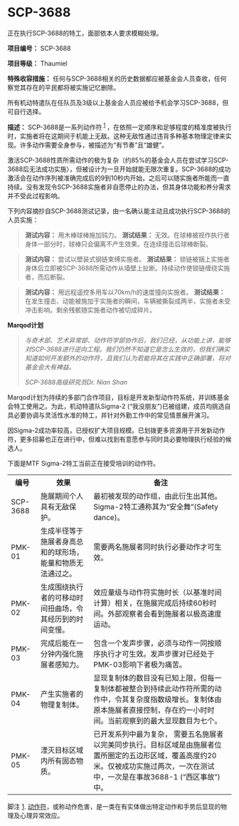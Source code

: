 # SCP-3688
                        




正在执行SCP-3688的特工，面部依本人要求模糊处理。



**项目编号：** SCP-3688

**项目等级：** Thaumiel

**特殊收容措施：** 任何与SCP-3688相关的历史数据都应被基金会人员查收，任何察觉其存在的平民都将被实施记忆删除。

所有机动特遣队在任队员及3级以上基金会人员应被给予机会学习SCP-3688，但可自行选择。

**描述：** SCP-3688是一系列动作符<sup class='footnoteref'>
 <a shape='rect' class='footnoteref' id='footnoteref-1' href='javascript:;' onclick='WIKIDOT.page.utils.scrollToReference(&apos;footnote-1&apos;)'>1</a>
</sup>，在依照一定顺序和足够程度的精准度被执行时，实施者将在这期间于机能上无敌。这种无敌性通过违背多种基本物理定律来实现。许多动作需要全身参与，被描述为“有节奏”且“雄健”。

激活SCP-3688性质所需动作的极为复杂（约85%的基金会人员在尝试学习SCP-3688后无法成功实施），但被设计为一旦开始就能无限次重复。SCP-3688的成功激活会在动作序列被准确完成后的9到10秒内开始，之后可以随实施者所能而一直持续。没有发现令SCP-3688实施者非自愿停止的办法，但其身体功能和养分需求并不受此过程影响。

下列内容摘抄自SCP-3688测试记录，由一名确认能主动且成功执行SCP-3688的人员实施：


> **测试内容：** 用木棒球棒施加钝力。
**测试结果：** 无效。在球棒被视作执行者身体一部分时，球棒只会偏离不产生效果。在连续撞击后球棒断裂。
> 


> **测试内容：** 尝试以壁装式钢链束缚实施者。
**测试结果：** 锁链被捆上实施者身体后立即被SCP-3688所需动作从墙壁上扯断。持续动作使锁链缠绕实施者，而后断裂。
> 


> **测试内容：** 用远程遥控多用车以70km/h的速度撞向实施者。
**测试结果：** 在发生撞击、动能被施加于实施者的瞬间，车辆被撕裂成两半，实施者未受冲击影响。剩余残骸随实施者动作被切成碎片。
> 

**Marqod计划** 


> *与奇术部、艺术异常部、动作符学部协作后，我们已经，从功能上讲，能够对SCP-3688进行逆向工程。我们仍然不知道它是怎么生效的，但我们确实知道如何开发额外的动作符，且我们认为若能将其在实践中正确部署，将对基金会大有裨益。* 
> 
> *SCP-3688高级研究员Dr. Nian Shan* 
> 

Marqod计划为持续的多部门合作项目，目标是开发新型动作符系统，并训练基金会特工使用之。为此，机动特遣队Sigma-2 (“我没朋友”)已被组建，成员均挑选自具必要协调与灵活性水准的特工，并针对外勤工作中的常见情景展开演习。

因Sigma-2成功率较高，已授权扩大项目规模。已划拨更多资源用于开发新动作符，更多招募也正在进行中，但难以找到有意愿参与同时具必要物理执行经验的候选人。

下面是MTF Sigma-2特工当前正在接受培训的动作符。

<table class='wiki-content-table'>
 <tr>
  <th colspan='1' rowspan='1'>&#32534;&#21495;</th>
  <th colspan='1' rowspan='1'>&#25928;&#26524;</th>
  <th colspan='1' rowspan='1'>&#22791;&#27880;</th>
 </tr>
 <tr>
  <td colspan='1' rowspan='1'>SCP-3688</td>
  <td colspan='1' rowspan='1'>&#26045;&#23637;&#26399;&#38388;&#20010;&#20154;&#20855;&#26377;&#26080;&#25932;&#20445;&#25252;&#12290;</td>
  <td colspan='1' rowspan='1'>&#26368;&#21021;&#34987;&#21457;&#29616;&#30340;&#21160;&#20316;&#32452;&#65292;&#30001;&#27492;&#34893;&#29983;&#20986;&#20854;&#20182;&#12290;Sigma-2&#29305;&#24037;&#36890;&#31216;&#20854;&#20026;&#8220;&#23433;&#20840;&#33310;&#8221;(Safety dance)&#12290;</td>
 </tr>
 <tr>
  <td colspan='1' rowspan='1'>PMK-01</td>
  <td colspan='1' rowspan='1'>&#29983;&#25104;&#21322;&#24452;&#31561;&#20110;&#26045;&#23637;&#32773;&#36523;&#39640;&#24635;&#21644;&#30340;&#29699;&#24418;&#22330;&#65292;&#33021;&#37327;&#21644;&#29289;&#36136;&#26080;&#27861;&#36890;&#36807;&#20043;&#12290;</td>
  <td colspan='1' rowspan='1'>&#38656;&#35201;&#20004;&#21517;&#26045;&#23637;&#32773;&#21516;&#26102;&#25191;&#34892;&#24517;&#35201;&#21160;&#20316;&#25165;&#21487;&#29983;&#25928;&#12290;</td>
 </tr>
 <tr>
  <td colspan='1' rowspan='1'>PMK-02</td>
  <td colspan='1' rowspan='1'>&#29983;&#25104;&#22260;&#32469;&#25191;&#34892;&#32773;&#30340;&#21487;&#31227;&#21160;&#26102;&#38388;&#25197;&#26354;&#22330;&#65292;&#20196;&#20854;&#32463;&#21382;&#21040;&#30340;&#26102;&#38388;&#21464;&#24930;&#12290;</td>
  <td colspan='1' rowspan='1'>&#25928;&#24212;&#37327;&#32423;&#19982;&#21160;&#20316;&#31526;&#23454;&#26045;&#26102;&#38271;&#65288;&#20197;&#22522;&#20934;&#26102;&#38388;&#35745;&#31639;&#65289;&#30456;&#20851;&#65292;&#22312;&#26045;&#23637;&#23436;&#25104;&#21518;&#25345;&#32493;60&#31186;&#26102;&#38388;&#12290;&#22806;&#37096;&#35266;&#23519;&#32773;&#20250;&#30475;&#21040;&#26045;&#23637;&#32773;&#20197;&#26497;&#39640;&#36895;&#24230;&#36816;&#21160;&#12290;</td>
 </tr>
 <tr>
  <td colspan='1' rowspan='1'>PMK-03</td>
  <td colspan='1' rowspan='1'>&#23436;&#25104;&#21518;&#33021;&#22312;&#19968;&#20998;&#38047;&#20869;&#24378;&#21270;&#26045;&#23637;&#32773;&#24863;&#30693;&#21147;&#12290;</td>
  <td colspan='1' rowspan='1'>&#21253;&#21547;&#19968;&#20010;&#21457;&#22768;&#27493;&#39588;&#65292;&#24517;&#39035;&#19982;&#21160;&#20316;&#19968;&#21516;&#25353;&#39034;&#24207;&#25191;&#34892;&#25165;&#21487;&#29983;&#25928;&#12290;&#21457;&#22768;&#27493;&#39588;&#23545;&#24050;&#32463;&#22788;&#20110;PMK-03&#24433;&#21709;&#19979;&#32773;&#26497;&#20026;&#30171;&#33510;&#12290;</td>
 </tr>
 <tr>
  <td colspan='1' rowspan='1'>PMK-04</td>
  <td colspan='1' rowspan='1'>&#20135;&#29983;&#23454;&#26045;&#32773;&#30340;&#29289;&#29702;&#22797;&#21046;&#20307;&#12290;</td>
  <td colspan='1' rowspan='1'>&#26174;&#29616;&#22797;&#21046;&#20307;&#30340;&#25968;&#30446;&#27809;&#26377;&#24050;&#30693;&#19978;&#38480;&#65292;&#20294;&#27599;&#19968;&#22797;&#21046;&#20307;&#37117;&#34987;&#25972;&#21512;&#21040;&#25345;&#32493;&#27492;&#21160;&#20316;&#31526;&#25152;&#38656;&#30340;&#21160;&#20316;&#20013;&#65292;&#20196;&#20854;&#22797;&#26434;&#24230;&#25351;&#25968;&#32423;&#22686;&#38271;&#12290;&#22797;&#21046;&#20307;&#30001;&#21407;&#26412;&#26045;&#23637;&#32773;&#30452;&#25509;&#25511;&#21046;&#65292;&#23384;&#22312;&#32422;&#19968;&#23567;&#26102;&#26102;&#38388;&#12290;&#24403;&#21069;&#35266;&#23519;&#21040;&#30340;&#26368;&#22823;&#26174;&#29616;&#25968;&#30446;&#20026;&#19971;&#20010;&#12290;</td>
 </tr>
 <tr>
  <td colspan='1' rowspan='1'>PMK-05</td>
  <td colspan='1' rowspan='1'>&#28270;&#28781;&#30446;&#26631;&#21306;&#22495;&#20869;&#25152;&#26377;&#22266;&#24577;&#29289;&#36136;&#12290;</td>
  <td colspan='1' rowspan='1'>&#24050;&#24320;&#21457;&#31995;&#21015;&#20013;&#26368;&#20026;&#22797;&#26434;&#65292; &#38656;&#35201;&#20116;&#21517;&#26045;&#23637;&#32773;&#20197;&#23436;&#32654;&#21516;&#27493;&#25191;&#34892;&#12290;&#30446;&#26631;&#21306;&#22495;&#26159;&#30001;&#26045;&#23637;&#32773;&#20301;&#32622;&#25152;&#22280;&#23450;&#30340;&#20116;&#36793;&#24418;&#21306;&#22495;&#65292;&#35206;&#30422;&#39640;&#24230;&#32422;20&#31859;&#12290;&#20165;&#34987;&#25104;&#21151;&#23454;&#26045;&#36807;&#20004;&#27425;&#65292;&#19968;&#27425;&#22312;&#27979;&#35797;&#20013;&#65292;&#19968;&#27425;&#26159;&#22312;&#20107;&#25925;3688-1 (&#8220;&#35199;&#21306;&#20107;&#25925;&#8221;)&#20013;&#12290;</td>
 </tr>
</table>


脚注
<a shape='rect' href='javascript:;' onclick='WIKIDOT.page.utils.scrollToReference(&apos;footnoteref-1&apos;)'>1</a>. [动作符](/scp-3942)，或称动作危害，是一类在有实体做出特定动作和手势后显现的物理及心理异常效应。


                    